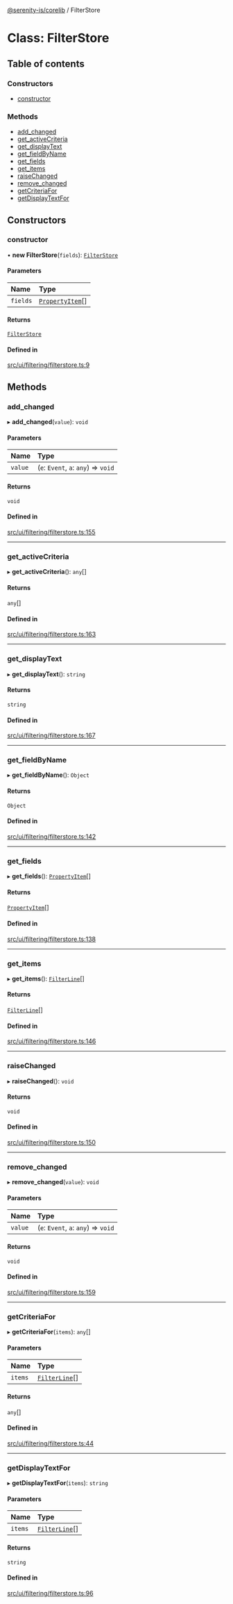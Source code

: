 [@serenity-is/corelib](../README.md) / FilterStore

# Class: FilterStore

## Table of contents

### Constructors

- [constructor](FilterStore.md#constructor)

### Methods

- [add\_changed](FilterStore.md#add_changed)
- [get\_activeCriteria](FilterStore.md#get_activecriteria)
- [get\_displayText](FilterStore.md#get_displaytext)
- [get\_fieldByName](FilterStore.md#get_fieldbyname)
- [get\_fields](FilterStore.md#get_fields)
- [get\_items](FilterStore.md#get_items)
- [raiseChanged](FilterStore.md#raisechanged)
- [remove\_changed](FilterStore.md#remove_changed)
- [getCriteriaFor](FilterStore.md#getcriteriafor)
- [getDisplayTextFor](FilterStore.md#getdisplaytextfor)

## Constructors

### constructor

• **new FilterStore**(`fields`): [`FilterStore`](FilterStore.md)

#### Parameters

| Name | Type |
| :------ | :------ |
| `fields` | [`PropertyItem`](../interfaces/PropertyItem.md)[] |

#### Returns

[`FilterStore`](FilterStore.md)

#### Defined in

[src/ui/filtering/filterstore.ts:9](https://github.com/serenity-is/serenity/blob/master/packages/corelib/src/ui/filtering/filterstore.ts#L9)

## Methods

### add\_changed

▸ **add_changed**(`value`): `void`

#### Parameters

| Name | Type |
| :------ | :------ |
| `value` | (`e`: `Event`, `a`: `any`) => `void` |

#### Returns

`void`

#### Defined in

[src/ui/filtering/filterstore.ts:155](https://github.com/serenity-is/serenity/blob/master/packages/corelib/src/ui/filtering/filterstore.ts#L155)

___

### get\_activeCriteria

▸ **get_activeCriteria**(): `any`[]

#### Returns

`any`[]

#### Defined in

[src/ui/filtering/filterstore.ts:163](https://github.com/serenity-is/serenity/blob/master/packages/corelib/src/ui/filtering/filterstore.ts#L163)

___

### get\_displayText

▸ **get_displayText**(): `string`

#### Returns

`string`

#### Defined in

[src/ui/filtering/filterstore.ts:167](https://github.com/serenity-is/serenity/blob/master/packages/corelib/src/ui/filtering/filterstore.ts#L167)

___

### get\_fieldByName

▸ **get_fieldByName**(): `Object`

#### Returns

`Object`

#### Defined in

[src/ui/filtering/filterstore.ts:142](https://github.com/serenity-is/serenity/blob/master/packages/corelib/src/ui/filtering/filterstore.ts#L142)

___

### get\_fields

▸ **get_fields**(): [`PropertyItem`](../interfaces/PropertyItem.md)[]

#### Returns

[`PropertyItem`](../interfaces/PropertyItem.md)[]

#### Defined in

[src/ui/filtering/filterstore.ts:138](https://github.com/serenity-is/serenity/blob/master/packages/corelib/src/ui/filtering/filterstore.ts#L138)

___

### get\_items

▸ **get_items**(): [`FilterLine`](../interfaces/FilterLine.md)[]

#### Returns

[`FilterLine`](../interfaces/FilterLine.md)[]

#### Defined in

[src/ui/filtering/filterstore.ts:146](https://github.com/serenity-is/serenity/blob/master/packages/corelib/src/ui/filtering/filterstore.ts#L146)

___

### raiseChanged

▸ **raiseChanged**(): `void`

#### Returns

`void`

#### Defined in

[src/ui/filtering/filterstore.ts:150](https://github.com/serenity-is/serenity/blob/master/packages/corelib/src/ui/filtering/filterstore.ts#L150)

___

### remove\_changed

▸ **remove_changed**(`value`): `void`

#### Parameters

| Name | Type |
| :------ | :------ |
| `value` | (`e`: `Event`, `a`: `any`) => `void` |

#### Returns

`void`

#### Defined in

[src/ui/filtering/filterstore.ts:159](https://github.com/serenity-is/serenity/blob/master/packages/corelib/src/ui/filtering/filterstore.ts#L159)

___

### getCriteriaFor

▸ **getCriteriaFor**(`items`): `any`[]

#### Parameters

| Name | Type |
| :------ | :------ |
| `items` | [`FilterLine`](../interfaces/FilterLine.md)[] |

#### Returns

`any`[]

#### Defined in

[src/ui/filtering/filterstore.ts:44](https://github.com/serenity-is/serenity/blob/master/packages/corelib/src/ui/filtering/filterstore.ts#L44)

___

### getDisplayTextFor

▸ **getDisplayTextFor**(`items`): `string`

#### Parameters

| Name | Type |
| :------ | :------ |
| `items` | [`FilterLine`](../interfaces/FilterLine.md)[] |

#### Returns

`string`

#### Defined in

[src/ui/filtering/filterstore.ts:96](https://github.com/serenity-is/serenity/blob/master/packages/corelib/src/ui/filtering/filterstore.ts#L96)
